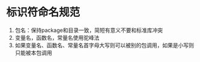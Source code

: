 # 标识符命名规范

1. 包名：保持package和目录一致，简短有意义不要和标准库冲突
2.  变量名，函数名，常量名使用驼峰法
3. 如果变量名、函数名、常量名首字母大写则可以被别的包调用，如果是小写则只能被本包调用

